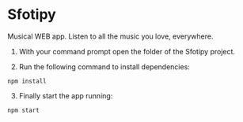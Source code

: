 # Sfotipy
Musical WEB app. Listen to all the music you love, everywhere.

1. With your command prompt open the folder of the Sfotipy project.

2. Run the following command to install dependencies:
```
npm install
```

3. Finally start the app running:
```
npm start
```
